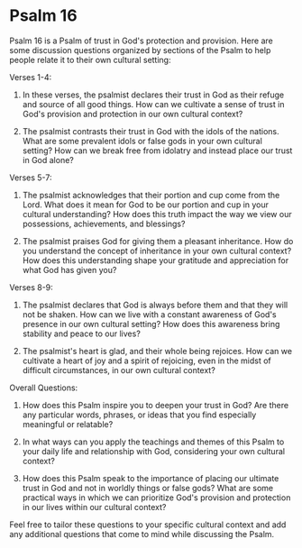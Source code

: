 # Psalm 16

Psalm 16 is a Psalm of trust in God's protection and provision. Here are some discussion questions organized by sections of the Psalm to help people relate it to their own cultural setting:

Verses 1-4:
1. In these verses, the psalmist declares their trust in God as their refuge and source of all good things. How can we cultivate a sense of trust in God's provision and protection in our own cultural context?

2. The psalmist contrasts their trust in God with the idols of the nations. What are some prevalent idols or false gods in your own cultural setting? How can we break free from idolatry and instead place our trust in God alone?

Verses 5-7:
1. The psalmist acknowledges that their portion and cup come from the Lord. What does it mean for God to be our portion and cup in your cultural understanding? How does this truth impact the way we view our possessions, achievements, and blessings?

2. The psalmist praises God for giving them a pleasant inheritance. How do you understand the concept of inheritance in your own cultural context? How does this understanding shape your gratitude and appreciation for what God has given you?

Verses 8-9:
1. The psalmist declares that God is always before them and that they will not be shaken. How can we live with a constant awareness of God's presence in our own cultural setting? How does this awareness bring stability and peace to our lives?

2. The psalmist's heart is glad, and their whole being rejoices. How can we cultivate a heart of joy and a spirit of rejoicing, even in the midst of difficult circumstances, in our own cultural context?

Overall Questions:

1. How does this Psalm inspire you to deepen your trust in God? Are there any particular words, phrases, or ideas that you find especially meaningful or relatable?

2. In what ways can you apply the teachings and themes of this Psalm to your daily life and relationship with God, considering your own cultural context?

3. How does this Psalm speak to the importance of placing our ultimate trust in God and not in worldly things or false gods? What are some practical ways in which we can prioritize God's provision and protection in our lives within our cultural context?

Feel free to tailor these questions to your specific cultural context and add any additional questions that come to mind while discussing the Psalm.